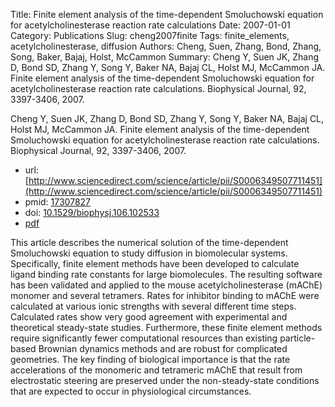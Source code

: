 Title: Finite element analysis of the time-dependent Smoluchowski equation for acetylcholinesterase reaction rate calculations
Date: 2007-01-01
Category: Publications
Slug: cheng2007finite
Tags: finite_elements, acetylcholinesterase, diffusion
Authors: Cheng, Suen, Zhang, Bond, Zhang, Song, Baker, Bajaj, Holst, McCammon
Summary: Cheng Y, Suen JK, Zhang D, Bond SD, Zhang Y, Song Y, Baker NA, Bajaj CL, Holst MJ, McCammon JA. Finite element analysis of the time-dependent Smoluchowski equation for acetylcholinesterase reaction rate calculations. Biophysical Journal, 92, 3397-3406, 2007. 

Cheng Y, Suen JK, Zhang D, Bond SD, Zhang Y, Song Y, Baker NA, Bajaj CL, Holst MJ, McCammon JA. Finite element analysis of the time-dependent Smoluchowski equation for acetylcholinesterase reaction rate calculations. Biophysical Journal, 92, 3397-3406, 2007. 

* url: [http://www.sciencedirect.com/science/article/pii/S0006349507711451](http://www.sciencedirect.com/science/article/pii/S0006349507711451)
* pmid: [17307827](17307827)
* doi: [10.1529/biophysj.106.102533](10.1529/biophysj.106.102533)
* [pdf](http://sobolevnrm.github.io/papers/cheng2007finite.pdf)

This article describes the numerical solution of the time-dependent Smoluchowski equation to study diffusion in biomolecular systems. Specifically, finite element methods have been developed to calculate ligand binding rate constants for large biomolecules. The resulting software has been validated and applied to the mouse acetylcholinesterase (mAChE) monomer and several tetramers. Rates for inhibitor binding to mAChE were calculated at various ionic strengths with several different time steps. Calculated rates show very good agreement with experimental and theoretical steady-state studies. Furthermore, these finite element methods require significantly fewer computational resources than existing particle-based Brownian dynamics methods and are robust for complicated geometries. The key finding of biological importance is that the rate accelerations of the monomeric and tetrameric mAChE that result from electrostatic steering are preserved under the non-steady-state conditions that are expected to occur in physiological circumstances.
